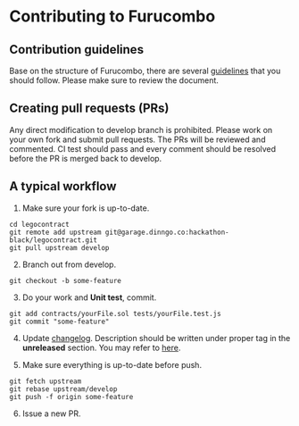 # Contributing to Furucombo

## Contribution guidelines

Base on the structure of Furucombo, there are several [guidelines](GUIDELINES.md) that you should follow. Please make sure to review the document.

## Creating pull requests (PRs)

Any direct modification to develop branch is prohibited. Please work on your own fork and submit pull requests. The PRs will be reviewed and commented. CI test should pass and every comment should be resolved before the PR is merged back to develop.

## A typical workflow

1. Make sure your fork is up-to-date.

```
cd legocontract
git remote add upstream git@garage.dinngo.co:hackathon-black/legocontract.git
git pull upstream develop
```

2. Branch out from develop.

```
git checkout -b some-feature
```

3. Do your work and **Unit test**, commit.

```
git add contracts/yourFile.sol tests/yourFile.test.js
git commit "some-feature"
```

4. Update [changelog](CHANGELOG.md). Description should be written under proper tag in the **unreleased** section. You may refer to [here](https://keepachangelog.com/en/1.0.0/).

5. Make sure everything is up-to-date before push.

```
git fetch upstream
git rebase upstream/develop
git push -f origin some-feature
```

6. Issue a new PR.
